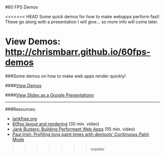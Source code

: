 #60 FPS Demos

<<<<<<< HEAD
Some quick demos for how to make webapps perform fast!  These go along with a presentation I will give... so more info will come later.

View Demos: http://chrismbarr.github.io/60fps-demos
=======
###Some demos on how to make web apps render quickly!

####[View Demos](http://chrismbarr.github.io/60fps-demos)

####[View Slides as a Google Presentationn](https://docs.google.com/presentation/d/1gJN4AJIX4eGYr5I5TT245MhML4FjsMF7VnoxA0Kls20/edit?usp=sharing)


---

###Resources:

* [jankfree.org](http://jankfree.org/)
* [60fps layout and rendering](https://www.youtube.com/watch?v=YyQYhhy1dZI) (30 min. video)
* [Jank Busters: Building Performant Web Apps](https://www.youtube.com/watch?v=hAzhayTnhEI) (55 min. video)
* [Paul Irish: Profiling long paint times with devtools’ Continuous Paint Mode](https://developers.google.com/web/updates/2013/02/Profiling-Long-Paint-Times-with-DevTools-Continuous-Painting-Mode?hl=en)
>>>>>>> master
